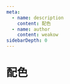 ```yaml
---
meta:
  - name: description
    content: 配色
  - name: author
    content: weakow
sidebarDepth: 0
---
```


# 配色
